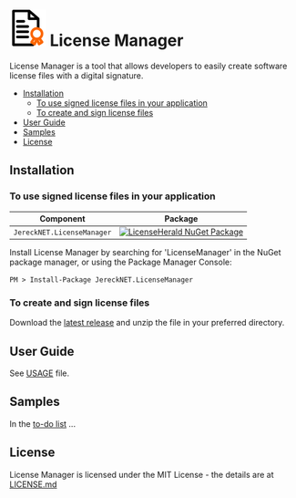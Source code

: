 # ![License Manager Logo](images/Manager.png) License Manager

License Manager is a tool that allows developers to easily create software license files with a digital signature.

* [Installation](#installation)
  * [To use signed license files in your application](#to-use-signed-license-files-in-your-application)
  * [To create and sign license files](#to-create-and-sign-license-files)
* [User Guide](#user-guide)
* [Samples](#samples)
* [License](#license)

## Installation
### To use signed license files in your application
| Component                     | Package                                                                                                                                              |
|-------------------------------|------------------------------------------------------------------------------------------------------------------------------------------------------|
| `JereckNET.LicenseManager` | [![LicenseHerald NuGet Package](https://img.shields.io/nuget/v/JereckNET.LicenseManager.svg)](https://www.nuget.org/packages/JereckNET.LicenseManager) |

Install License Manager by searching for 'LicenseManager'  in the NuGet package manager, or using the Package Manager Console:

```
PM > Install-Package JereckNET.LicenseManager
```

### To create and sign license files
Download the [latest release](https://github.com/JereckNET/LicenseManager/releases) and unzip the file in your preferred directory.

## User Guide
See [USAGE](USAGE.md) file.

## Samples
In the [to-do list](https://github.com/JereckNET/LicenseManager/issues/3) ...
## License

License Manager is licensed under the MIT License - the details are at [LICENSE.md](LICENSE.md)
